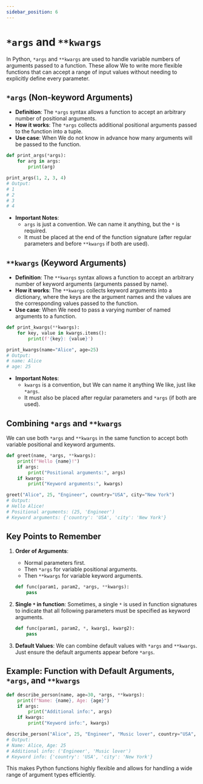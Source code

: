 ```yaml
---
sidebar_position: 6
---
```


# `*args` and `**kwargs`

In Python, `*args` and `**kwargs` are used to handle variable numbers of arguments passed to a function. These allow We to write more flexible functions that can accept a range of input values without needing to explicitly define every parameter.

## `*args` (Non-keyword Arguments)

- **Definition**: The `*args` syntax allows a function to accept an arbitrary number of positional arguments.
- **How it works**: The `*args` collects additional positional arguments passed to the function into a tuple.
- **Use case**: When We do not know in advance how many arguments will be passed to the function.

```python
def print_args(*args):
    for arg in args:
        print(arg)

print_args(1, 2, 3, 4)
# Output:
# 1
# 2
# 3
# 4
```

- **Important Notes**:
  - `args` is just a convention. We can name it anything, but the `*` is required.
  - It must be placed at the end of the function signature (after regular parameters and before `**kwargs` if both are used).

## `**kwargs` (Keyword Arguments)

- **Definition**: The `**kwargs` syntax allows a function to accept an arbitrary number of keyword arguments (arguments passed by name).
- **How it works**: The `**kwargs` collects keyword arguments into a dictionary, where the keys are the argument names and the values are the corresponding values passed to the function.
- **Use case**: When We need to pass a varying number of named arguments to a function.

```python
def print_kwargs(**kwargs):
    for key, value in kwargs.items():
        print(f'{key}: {value}')

print_kwargs(name="Alice", age=25)
# Output:
# name: Alice
# age: 25
```

- **Important Notes**:
  - `kwargs` is a convention, but We can name it anything We like, just like `*args`.
  - It must also be placed after regular parameters and `*args` (if both are used).

## Combining `*args` and `**kwargs`

We can use both `*args` and `**kwargs` in the same function to accept both variable positional and keyword arguments.

```python
def greet(name, *args, **kwargs):
    print(f"Hello {name}!")
    if args:
        print("Positional arguments:", args)
    if kwargs:
        print("Keyword arguments:", kwargs)

greet("Alice", 25, "Engineer", country="USA", city="New York")
# Output:
# Hello Alice!
# Positional arguments: (25, 'Engineer')
# Keyword arguments: {'country': 'USA', 'city': 'New York'}
```

## Key Points to Remember

1.  **Order of Arguments**:

    - Normal parameters first.
    - Then `*args` for variable positional arguments.
    - Then `**kwargs` for variable keyword arguments.

    ```python
    def func(param1, param2, *args, **kwargs):
        pass
    ```

2.  **Single `*` in function**: Sometimes, a single `*` is used in function signatures to indicate that all following parameters must be specified as keyword arguments.

    ```python
    def func(param1, param2, *, kwarg1, kwarg2):
        pass
    ```

3.  **Default Values**: We can combine default values with `*args` and `**kwargs`. Just ensure the default arguments appear before `*args`.

## Example: Function with Default Arguments, `*args`, and `**kwargs`

```python
def describe_person(name, age=30, *args, **kwargs):
    print(f"Name: {name}, Age: {age}")
    if args:
        print("Additional info:", args)
    if kwargs:
        print("Keyword info:", kwargs)

describe_person("Alice", 25, "Engineer", "Music lover", country="USA", city="New York")
# Output:
# Name: Alice, Age: 25
# Additional info: ('Engineer', 'Music lover')
# Keyword info: {'country': 'USA', 'city': 'New York'}
```

This makes Python functions highly flexible and allows for handling a wide range of argument types efficiently.

